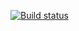 [![Build status](https://ci.appveyor.com/api/projects/status/c6a9man2hh59gscn?svg=true)](https://ci.appveyor.com/project/Daria-chizh/new-types2)
